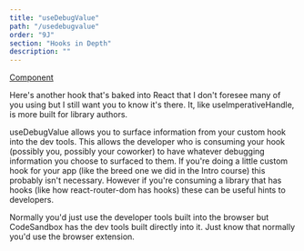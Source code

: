 ```yaml
---
title: "useDebugValue"
path: "/usedebugvalue"
order: "9J"
section: "Hooks in Depth"
description: ""
---
```


[Component][debug-value]

Here's another hook that's baked into React that I don't foresee many of you using but I still want you to know it's there. It, like useImperativeHandle, is more built for library authors.

useDebugValue allows you to surface information from your custom hook into the dev tools. This allows the developer who is consuming your hook (possibly you, possibly your coworker) to have whatever debugging information you choose to surfaced to them. If you're doing a little custom hook for your app (like the breed one we did in the Intro course) this probably isn't necessary. However if you're consuming a library that has hooks (like how react-router-dom has hooks) these can be useful hints to developers.

Normally you'd just use the developer tools built into the browser but CodeSandbox has the dev tools built directly into it. Just know that normally you'd use the browser extension.

[debug-value]: https://codesandbox.io/s/github/btholt/react-hooks-examples-v3/tree/master/?module=%2Fsrc%2FDebugValue.js
